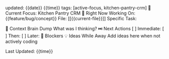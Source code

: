 ﻿updated: {{date}} {{time}} 
tags: [active-focus, kitchen-pantry-crm]
🎯 Current Focus: Kitchen Pantry CRM
🚦 Right Now
Working On: {{feature/bug/concept}}
File: [[{{current-file}}]]
Specific Task:

🧠 Context Brain Dump
What was I thinking?
⏭️ Next Actions
[ ] Immediate:
[ ] Then:
[ ] Later:
🚧 Blockers
💡 Ideas While Away
Add ideas here when not actively coding

Last Updated: {{time}}
